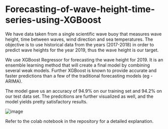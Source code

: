 # Forecasting-of-wave-height-time-series-using-XGBoost

We have data taken from a single scientific wave buoy that measures wave height, time between waves, wind direction and sea temperatures. The objective is to use historical data from the years (2017-2018) in order to predict wave heights for the year 2019, thus the wave height is our target.

We use XGBoost Regressor for forecasting the wave height for 2019. It is an ensemble learning method that will create a final model by combining several weak models. Further XGBoost is known to provide accurate and faster predictions than a few of the traditional forecasting models (eg - ARIMA).

The model gave us an accuracy of 94.9% on our training set and 94.2% on our test data set. The predcitions are further visualized as well, and the model yields pretty satisfactory results.

![image](https://user-images.githubusercontent.com/62597096/190705005-294d0b8f-80c7-40d6-b746-72c96194fae4.png)


Refer to the colab notebook in the repository for a detailed explanation.
